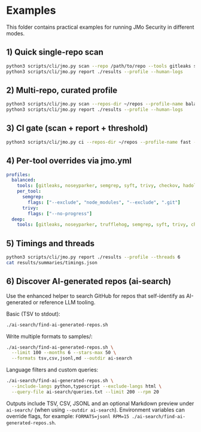 # Examples

This folder contains practical examples for running JMo Security in different modes.

## 1) Quick single-repo scan

```bash
python3 scripts/cli/jmo.py scan --repo /path/to/repo --tools gitleaks semgrep --timeout 300 --human-logs
python3 scripts/cli/jmo.py report ./results --profile --human-logs
```

## 2) Multi-repo, curated profile

```bash
python3 scripts/cli/jmo.py scan --repos-dir ~/repos --profile-name balanced --human-logs
python3 scripts/cli/jmo.py report ./results --profile --human-logs
```

## 3) CI gate (scan + report + threshold)

```bash
python3 scripts/cli/jmo.py ci --repos-dir ~/repos --profile-name fast --fail-on HIGH --profile --human-logs
```

## 4) Per-tool overrides via jmo.yml

```yaml
profiles:
  balanced:
    tools: [gitleaks, noseyparker, semgrep, syft, trivy, checkov, hadolint]
    per_tool:
      semgrep:
        flags: ["--exclude", "node_modules", "--exclude", ".git"]
      trivy:
        flags: ["--no-progress"]
  deep:
    tools: [gitleaks, noseyparker, trufflehog, semgrep, syft, trivy, checkov, tfsec, hadolint, bandit, osv-scanner]
```

## 5) Timings and threads

```bash
python3 scripts/cli/jmo.py report ./results --profile --threads 6
cat results/summaries/timings.json
```

## 6) Discover AI-generated repos (ai-search)

Use the enhanced helper to search GitHub for repos that self-identify as AI-generated or reference LLM tooling.

Basic (TSV to stdout):

```bash
./ai-search/find-ai-generated-repos.sh
```

Write multiple formats to samples/:

```bash
./ai-search/find-ai-generated-repos.sh \
  --limit 100 --months 6 --stars-max 50 \
  --formats tsv,csv,jsonl,md --outdir ai-search
```

Language filters and custom queries:

```bash
./ai-search/find-ai-generated-repos.sh \
  --include-langs python,typescript --exclude-langs html \
  --query-file ai-search/queries.txt --limit 200 --rpm 20
```

Outputs include TSV, CSV, JSONL and an optional Markdown preview under `ai-search/` (when using `--outdir ai-search`).
Environment variables can override flags, for example: `FORMATS=jsonl RPM=15 ./ai-search/find-ai-generated-repos.sh`.
